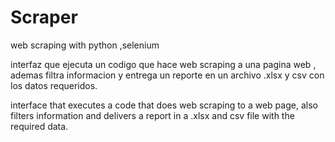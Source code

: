 # Scraper
web scraping with python ,selenium


interfaz que ejecuta un codigo que hace web scraping  a una pagina web , ademas filtra informacion y entrega un reporte en un archivo .xlsx y csv con los datos requeridos.


interface that executes a code that does web scraping to a web page, also filters information and delivers a report in a .xlsx and csv file with the required data.
